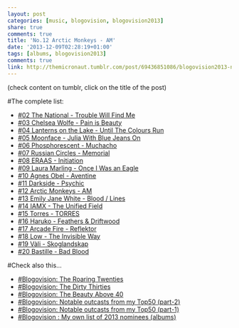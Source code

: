 ```yaml
---
layout: post
categories: [music, blogovision, blogovision2013]
share: true
comments: true
title: 'No.12 Arctic Monkeys - AM'
date: '2013-12-09T02:28:19+01:00'
tags: [albums, blogovision2013]
comments: true
link: http://themicronaut.tumblr.com/post/69436851086/blogovision2013-no12
---
```

(check content on tumblr, click on the title of the post)


#The complete list:

* [#02 The National - Trouble Will Find Me](/music/blogovision/blogovision2013/blogovision2013-no02)
* [#03 Chelsea Wolfe - Pain is Beauty](/music/blogovision/blogovision2013/blogovision2013-no03)
* [#04 Lanterns on the Lake - Until The Colours Run](/music/blogovision/blogovision2013/blogovision2013-no04)
* [#05 Moonface - Julia With Blue Jeans On](/music/blogovision/blogovision2013/blogovision2013-no05)
* [#06 Phosphorescent - Muchacho](/music/blogovision/blogovision2013/blogovision2013-no06)
* [#07 Russian Circles - Memorial](/music/blogovision/blogovision2013/blogovision2013-no07)
* [#08 ERAAS - Initiation](/music/blogovision/blogovision2013/blogovision2013-no08)
* [#09 Laura Marling - Once I Was an Eagle](/music/blogovision/blogovision2013/blogovision2013-no09)
* [#10 Agnes Obel - Aventine](/music/blogovision/blogovision2013/blogovision2013-no10)
* [#11 Darkside - Psychic](/music/blogovision/blogovision2013/blogovision2013-no11)
* [#12 Arctic Monkeys - AM](/music/blogovision/blogovision2013/blogovision2013-no12)
* [#13 Emily Jane White - Blood / Lines](/music/blogovision/blogovision2013/blogovision2013-no13)
* [#14 IAMX - The Unified Field](/music/blogovision/blogovision2013/blogovision2013-no14)
* [#15 Torres - TORRES](/music/blogovision/blogovision2013/blogovision2013-no15)
* [#16 Haruko - Feathers & Driftwood](/music/blogovision/blogovision2013/blogovision2013-no16)
* [#17 Arcade Fire - Reflektor](/music/blogovision/blogovision2013/blogovision2013-no17)
* [#18 Low - The Invisible Way](/music/blogovision/blogovision2013/blogovision2013-no18)
* [#19 Vàli - Skoglandskap](/music/blogovision/blogovision2013/blogovision2013-no19)
* [#20 Bastille - Bad Blood](/music/blogovision/blogovision2013/blogovision2013-no20)

#Check also this…

* [#Blogovision: The Roaring Twenties](/music/blogovision/blogovision2013/the-roaring-twenties)
* [#Blogovision: The Dirty Thirties](/music/blogovision/blogovision2013/blogovision-the-dirty-thirties)
* [#Blogovision: The Beauty Above 40](/music/blogovision/blogovision2013/beauty-above-40)
* [#Blogovision: Notable outcasts from my Top50 (part-2)](/music/blogovision/blogovision2013/notable-outcasts-part2)
* [#Blogovision: Notable outcasts from my Top50 (part-1)](/music/blogovision/blogovision2013/notable-outcasts-part1)
* [#Blogovision : My own list of 2013 nominees (albums)](/music/blogovision/blogovision2013/blogovision-my-own-list-of-2013-nominees-albums)